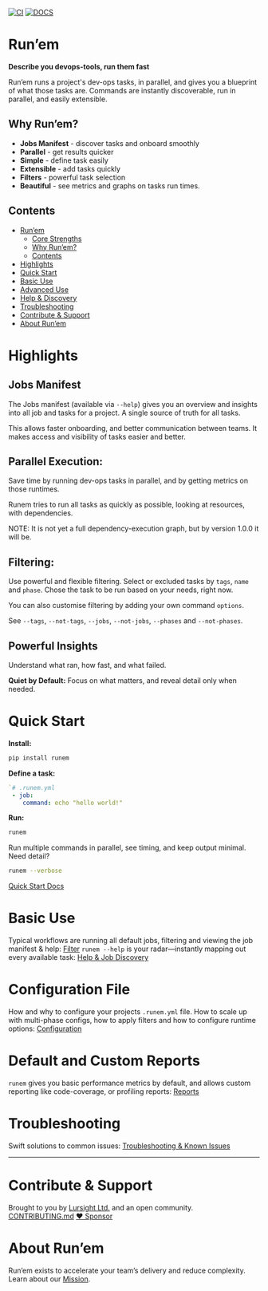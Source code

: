 <!-- [![codecov](https://codecov.io/gh/lursight/runem/branch/main/graph/badge.svg?token=run-test_token_here)](https://codecov.io/gh/lursight/runem) -->
[![CI](https://github.com/lursight/runem/actions/workflows/main.yml/badge.svg)](https://github.com/lursight/runem/actions/workflows/main.yml)
[![DOCS](https://lursight.github.io/runem/VIEW-DOCS-31c553.svg)](https://lursight.github.io/runem/)

# Run’em

**Describe you devops-tools, run them fast**

Run’em runs a project's dev-ops tasks, in parallel, and gives you a blueprint of what those tasks are. Commands are instantly discoverable, run in parallel, and easily extensible.

## Why Run’em?

- **Jobs Manifest** - discover tasks and onboard smoothly
- **Parallel**  - get results quicker
- **Simple**  - define task easily
- **Extensible** - add tasks quickly
- **Filters** - powerful task selection
- **Beautiful** - see metrics and graphs on tasks run times.

## Contents
- [Run’em](#runem)
  - [Core Strengths](#core-strengths)
  - [Why Run’em?](#why-runem)
  - [Contents](#contents)
- [Highlights](#highlights)
- [Quick Start](#quick-start)
- [Basic Use](#basic-use)
- [Advanced Use](#advanced-use)
- [Help & Discovery](#help--discovery)
- [Troubleshooting](#troubleshooting)
- [Contribute & Support](#contribute--support)
- [About Run’em](#about-runem)

# Highlights
## Jobs Manifest
The Jobs manifest (available via `--help`) gives you an overview and insights into all job and tasks for a project. A single source of truth for all tasks.

This allows faster onboarding, and better communication between teams. It makes access and visibility of tasks easier and better.

## Parallel Execution:
Save time by running dev-ops tasks in parallel, and by getting metrics on those
runtimes.

Runem tries to run all tasks as quickly as possible, looking at resources, with
dependencies. 

NOTE: It is not yet a full dependency-execution graph, but by version
1.0.0 it will be.

## Filtering:
Use powerful and flexible filtering. Select or excluded tasks by `tags`, `name` and
`phase`. Chose the task to be run based on your needs, right now.

You can also customise filtering by adding your own command `options`.

See `--tags`, `--not-tags`, `--jobs`, `--not-jobs`, `--phases` and `--not-phases`.

## Powerful Insights
Understand what ran, how fast, and what failed.

**Quiet by Default:** Focus on what matters, and reveal detail only when needed.

# Quick Start
**Install:**
```bash
pip install runem
```
**Define a task:**

```yaml
`# .runem.yml
 - job:
    command: echo "hello world!"
```

**Run:**

```bash
runem
```

Run multiple commands in parallel, see timing, and keep output minimal. Need detail?

```bash
runem --verbose
```

[Quick Start Docs](https://lursight.github.io/runem/quick_start/)

# Basic Use

Typical workflows are running all default jobs, filtering and viewing the job manifest & help:
[Filter](https://lursight.github.io/runem/filtering/)
`runem --help` is your radar—instantly mapping out every available task:
[Help & Job Discovery](https://lursight.github.io/runem/help/)

# Configuration File

How and why to configure your projects `.runem.yml` file. How to scale up with multi-phase configs, how to apply filters and how to configure runtime options:
[Configuration](https://lursight.github.io/runem/configuration/)

# Default and Custom Reports

`runem` gives you basic performance metrics by default, and allows custom reporting like code-coverage, or profiling reports:
[Reports](https://lursight.github.io/runem/reports/)

# Troubleshooting

Swift solutions to common issues:
[Troubleshooting & Known Issues](https://lursight.github.io/runem/troubleshooting/)

---

# Contribute & Support

Brought to you by [Lursight Ltd.](https://lursight.com) and an open community.
[CONTRIBUTING.md](CONTRIBUTING.md)
[❤️ Sponsor](https://github.com/sponsors/lursight/)

# About Run’em

Run’em exists to accelerate your team’s delivery and reduce complexity. Learn about our [Mission](https://lursight.github.io/runem/mission/).

